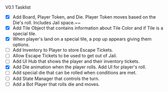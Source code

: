 V0.1 Tasklist
- [x] Add Board, Player Token, and Die. Player Token moves based on the Die's roll. Includes Jail space.~~
- [x] Add Tile Object that contains information about Tile Color and if Tile is a special tile. 
- [x] When player's land on a special tile, a pop up appears giving them options.
- [ ] Add Inventory to Player to store Escape Tickets. 
- [ ] Allow Escape Tickets to be used to get out of Jail.
- [ ] Add UI Hub that shows the player and their inventory tickets.
- [x] Add Die animation when the player rolls. Add UI for player's roll.
- [ ] Add special die that can be rolled when conditions are met.
- [ ] Add State Manager that controls the turn.
- [ ] Add a Bot Player that rolls die and moves.
